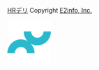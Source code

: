 [HRデリ](https://hrdeli.e2info.co.jp/) Copyright [E2info, Inc.](https://www.e2info.co.jp/)

![イーツー・インフォロゴ](https://raw.githubusercontent.com/e2info/e2info-warehouse/master/images/logo/logo100x100_transparent.png)
